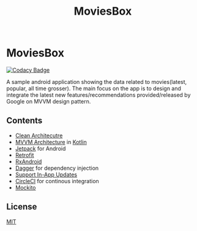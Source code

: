 <h1 align="center">MoviesBox</h1><br>


# MoviesBox

[![Codacy Badge](https://api.codacy.com/project/badge/Grade/d0b4a437877e4578af4c33d44850d2db)](https://app.codacy.com/manual/DevAnuragGarg/FilmiReview-MVVM-Android-Architecture?utm_source=github.com&utm_medium=referral&utm_content=DevAnuragGarg/FilmiReview-MVVM-Android-Architecture&utm_campaign=Badge_Grade_Dashboard)

A sample android application showing the data related to movies(latest, popular, all time grosser). The main focus on the app is to design and integrate the latest new features/recommendations provided/released by Google on MVVM design pattern.

## Contents
- [Clean Architecutre](https://blog.cleancoder.com/uncle-bob/2012/08/13/the-clean-architecture.html)
- [MVVM Architecture](https://en.wikipedia.org/wiki/Model%E2%80%93view%E2%80%93viewmodel) in [Kotlin](https://kotlinlang.org/)
- [Jetpack](https://developer.android.com/jetpack) for Android
- [Retrofit](https://square.github.io/retrofit/)
- [RxAndroid](https://github.com/ReactiveX/RxAndroid)
- [Dagger](https://square.github.io/dagger/) for dependency injection
- [Support In-App Updates](https://developer.android.com/guide/app-bundle/in-app-updates)
- [CircleCI](https://circleci.com/) for continous integration
- [Mockito](https://site.mockito.org)

## License
[MIT](https://choosealicense.com/licenses/mit/)
